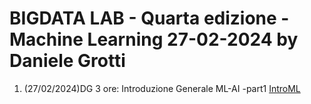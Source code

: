 # BIGDATA LAB - Quarta edizione - Machine Learning 27-02-2024 by Daniele Grotti

1. (27/02/2024)DG 3 ore: Introduzione Generale ML-AI -part1 [IntroML](pdf/00_intro_ML.pdf)